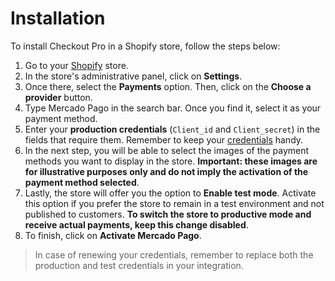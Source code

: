 # Installation

To install Checkout Pro in a Shopify store, follow the steps below:

1. Go to your [Shopify](https://accounts.shopify.com/store-login) store.
2. In the store's administrative panel, click on **Settings**.
3. Once there, select the **Payments** option. Then, click on the **Choose a provider** button.
4. Type Mercado Pago in the search bar. Once you find it, select it as your payment method.
5. Enter your **production credentials** (`Client_id` and `Client_secret`) in the fields that require them. Remember to keep your [credentials](/developers/en/docs/shopify/additional-content/credentials) handy.
6. In the next step, you will be able to select the images of the payment methods you want to display in the store. **Important: these images are for illustrative purposes only and do not imply the activation of the payment method selected**.
7. Lastly, the store will offer you the option to **Enable test mode**. Activate this option if you prefer the store to remain in a test environment and not published to customers. **To switch the store to productive mode and receive actual payments, keep this change disabled**. 
8. To finish, click on **Activate Mercado Pago**. 
 
> In case of renewing your credentials, remember to replace both the production and test credentials in your integration.